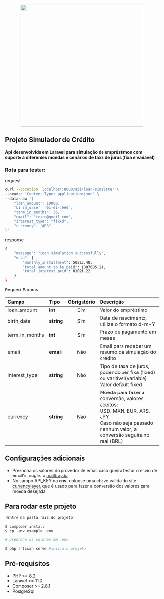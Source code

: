 <p align="center"><a href="https://laravel.com" target="_blank"><img src="https://raw.githubusercontent.com/laravel/art/master/logo-lockup/5%20SVG/2%20CMYK/1%20Full%20Color/laravel-logolockup-cmyk-red.svg" width="400"></a></p>

## Projeto Simulador de Crédito

#### Api desenvolvida em Laravel para simulação de empréstimos com suporte a diferentes moedas e cenários de taxa de juros (fixa e variável)


### Rota para testar:
request
```bash
curl --location 'localhost:8000/api/loan-simulate' \
--header 'Content-Type: application/json' \
--data-raw '{
    "loan_amount": 10000,
    "birth_date": "01-01-1996",
    "term_in_months": 36,
    "email": "teste@gmail.com",
    "interest_type": "fixed",
    "currency": "ARS"
}'
```

response 
```bash
{
    "message": "Loan simulation successfully",
    "data": {
        "monthly_installment": 50213.48,
        "total_amount_to_be_paid": 1807685.28,
        "total_interest_paid": 81021.22
    }
}
```

Request Params
<table>
    <thead>
        <tr>
            <th style="text-align: left;">Campo</th>
            <th style="text-align: left;">Tipo</th>
            <th style="text-align: left;">Obrigatório</th>
            <th style="text-align: left;">Descrição</th>
        </tr>
    </thead>
    <tbody>
        <tr>
            <td style="text-align: left;">loan_amount</td>
            <td style="text-align: left;"><strong>int</strong></td>
            <td style="text-align: center;">Sim</td>
            <td style="text-align: left;">Valor do empréstimo</td>
        </tr>
        <tr>
            <td style="text-align: left;">birth_date</td>
            <td style="text-align: left;"><strong>string</strong></td>
            <td style="text-align: center;">Sim</td>
            <td style="text-align: left;">Data de nascimento, utilize o formato d-m-Y</td>
        </tr>
        <tr>
            <td style="text-align: left;">term_in_months</td>
            <td style="text-align: left;"><strong>int</strong></td>
            <td style="text-align: center;">Sim</td>
            <td style="text-align: left;">Prazo de pagamento em meses</td>
        </tr>
        <tr>
            <td style="text-align: left;">email</td>
            <td style="text-align: left;"><strong>email</strong></td>
            <td style="text-align: center;">Não</td>
            <td style="text-align: left;">Email para receber um resumo da simulação do crédito</td>
        </tr>
        <tr>
            <td style="text-align: left;">interest_type</td>
            <td style="text-align: left;"><strong>string</strong></td>
            <td style="text-align: center;">Não</td>
            <td style="text-align: left;">Tipo de taxa de juros, podendo ser fixa (fixed) ou variável(variable)<br>Valor default fixed</td>
        </tr>
        <tr>
            <td style="text-align: left;">currency</td>
            <td style="text-align: left;"><strong>string</strong></td>
            <td style="text-align: center;">Não</td>
            <td style="text-align: left;">
                Moeda para fazer a conversão, valores aceitos:<br>USD, MXN, EUR, ARS, JPY<br>Caso não seja passado nenhum valor, a conversão seguira no real (BRL)
            </td>
        </tr>
    </tbody>
</table>

## Configurações adicionais
- Preencha os valores do provedor de email caso queira testar o envio de email's, sugiro o [mailtrap.io](https://mailtrap.io/)
- No campo API_KEY na **env**, coloque uma chave valida do site [currencylayer](https://currencylayer.com/), que é usado para fazer a conversão dos valores para moeda desejada



## Para rodar este projeto

```bash
-Entre na pasta raiz do projeto

$ composer install
$ cp .env.example .env

# preencha os valores em .env

$ php artisan serve #inicia o projeto
```


## Pré-requisitos
- PHP >= 8.2
- Laravel >= 11.X
- Composer >= 2.8.1
- PostgreSql
